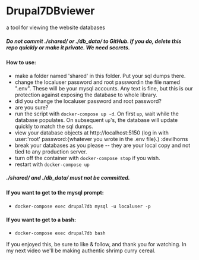 # Drupal7DBviewer
a tool for viewing the website databases

##### Do not commit ./shared/ or ./db_data/ to GitHub.  If you do, delete this repo quickly or make it private.  We need secrets.

#### How to use:

 - make a folder named 'shared' in this folder.  Put your sql dumps there.
 - change the localuser password and root passwordin the file named ".env".  These will be your mysql accounts.  Any text is fine, but this is our protection against exposing the database to whole library.
 - did you change the localuser password and root password?
 - are you sure?
 - run the script with `docker-compose up -d`.  On first `up`, wait while the database populates.  On subsequent `up`'s, the database will update quickly to match the sql dumps.
 - view your database objects at http://localhost:5150  (log in with user:'root' password:{whatever you wrote in the .env file}.)  :devilhorns
 - break your databases as you please -- they are your local copy and not tied to any production server.
 - turn off the container with `docker-compose stop` if you wish.
 - restart with `docker-compose up`
 
##### ./shared/ and ./db_data/  must not be committed.

#### If you want to get to the mysql prompt:

 - `docker-compose exec drupal7db mysql -u localuser -p`
 
#### If you want to get to a bash:
 
 - `docker-compose exec drupal7db bash`

If you enjoyed this, be sure to like & follow, and thank you for watching.  In my next video we'll be making authentic shrimp curry cereal.
